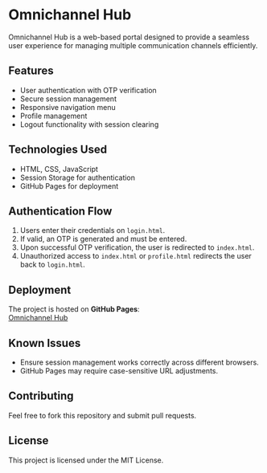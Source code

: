 # Omnichannel Hub

Omnichannel Hub is a web-based portal designed to provide a seamless user experience for managing multiple communication channels efficiently.

## Features
- User authentication with OTP verification
- Secure session management
- Responsive navigation menu
- Profile management
- Logout functionality with session clearing

## Technologies Used
- HTML, CSS, JavaScript
- Session Storage for authentication
- GitHub Pages for deployment

## Authentication Flow
1. Users enter their credentials on `login.html`.
2. If valid, an OTP is generated and must be entered.
3. Upon successful OTP verification, the user is redirected to `index.html`.
4. Unauthorized access to `index.html` or `profile.html` redirects the user back to `login.html`.

## Deployment
The project is hosted on **GitHub Pages**:  
[Omnichannel Hub](https://devcharis.github.io/omnichannel/index.html)

## Known Issues
- Ensure session management works correctly across different browsers.
- GitHub Pages may require case-sensitive URL adjustments.

## Contributing
Feel free to fork this repository and submit pull requests.

## License
This project is licensed under the MIT License.

